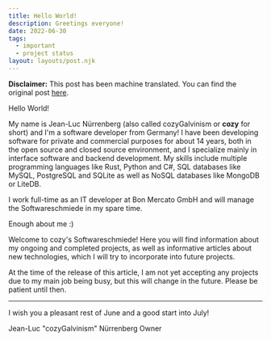 ```yaml
---
title: Hello World!
description: Greetings everyone!
date: 2022-06-30
tags:
  - important
  - project status
layout: layouts/post.njk
---
```


**Disclaimer:** This post has been machine translated. You can find the original post [here](/posts/de/helloworld/).

Hello World!

My name is Jean-Luc Nürrenberg (also called cozyGalvinism or **cozy** for short) and I'm a software developer from Germany!
I have been developing software for private and commercial purposes for about 14 years, both in the open source and closed source environment, and I specialize mainly in interface software and backend development.
My skills include multiple programming languages like Rust, Python and C#, SQL databases like MySQL, PostgreSQL and SQLite as well as NoSQL databases like MongoDB or LiteDB.

I work full-time as an IT developer at Bon Mercato GmbH and will manage the Softwareschmiede in my spare time.

Enough about me :)

Welcome to cozy's Softwareschmiede!
Here you will find information about my ongoing and completed projects, as well as informative articles about new technologies, which I will try to incorporate into future projects.

At the time of the release of this article, I am not yet accepting any projects due to my main job being busy, but this will change in the future. Please be patient until then.

---

I wish you a pleasant rest of June and a good start into July!

Jean-Luc "cozyGalvinism" Nürrenberg
Owner

